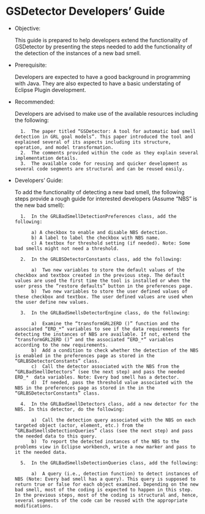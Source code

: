 # GSDetector Developers’ Guide

* Objective: 

 	This guide is prepared to help developers extend the functionality of GSDetector by presenting the steps needed to add the functionality of the detection of the instances of a new bad smell. 

* Prerequisite: 

	Developers are expected to have a good background in programming with Java. They are also expected to have a basic understating of Eclipse Plugin development. 

* Recommended:

	Developers are advised to make use of the available resources including the following:

		1.	The paper titled “GSDetector: A tool for automatic bad smell detection in GRL goal models”. This paper introduced the tool and explained several of its aspects including its structure, operation, and model transformation. 
		2.	The comments provided within the code as they explain several implementation details. 
		3.	The available code for reusing and quicker development as several code segments are structural and can be reused easily. 

* Developers’ Guide: 

    To add the functionality of detecting a new bad smell, the following steps provide a rough guide for interested developers (Assume “NBS” is the new bad smell):
    
		1.	In the GRLBadSmellDetectionPreferences class, add the following:
  
			a) A checkbox to enable and disable NBS detection.
			b) A label to label the checkbox with NBS name.
			c) A textbox for threshold setting (if needed). Note: Some bad smells might not need a threshold.
			
		2.	In the GRLBSDetectorConstants class, add the following:

			a)	Two new variables to store the default values of the checkbox and textbox created in the previous step. The default values are used the first time the tool is installed or when the user press the “restore defaults” button in the preferences page.
			b)	Two new variables to store the user defined values of these checkbox and textbox. The user defined values are used when the user define new values. 
			
		3.	In the GRLBadSmellsDetectorEngine class, do the following:
	
			a)	Examine the “transformGRL2ERD ()” function and the associated “ERD_*” variables to see if the data requirements for detecting the instances of NBS are available. If not, extend the “transformGRL2ERD ()” and the associated “ERD_*” variables according to the new requirements. 
			b)	Add a condition to check whether the detection of the NBS is enabled in the preferences page as stored in the “GRLBSDetectorConstants” class. 
			c)	Call the detector associated with the NBS from the “GRLBadSmellDetectors” (see the next step) and pass the needed ERD_*  data variables. Note: Every bad smell has a detector.
			d)	If needed, pass the threshold value associated with the NBS in the preferences page as stored in the in the “GRLBSDetectorConstants” class.
			
		4.	In the GRLBadSmellDetectors class, add a new detector for the NBS. In this detector, do the following: 
	
			a)	Call the detection query associated with the NBS on each targeted object (actor, element, etc.) from the “GRLBadSmellsDetectionQueries” class (see the next step) and pass the needed data to this query. 
			b)	To report the detected instances of the NBS to the problems view in Eclipse workbench, write a new marker and pass to it the needed data.
			
		5.	In the GRLBadSmellsDetectionQueries class, add the following:

			a)	A query (i.e., detection function) to detect instances of NBS (Note: Every bad smell has a query). This query is supposed to return true or false for each object examined. Depending on the new bad smell, most of the coding is expected to happen in this step. In the previous steps, most of the coding is structural and, hence, several segments of the code can be reused with the appropriate modifications. 
